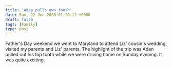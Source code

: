 ```yaml
---
title: 'Adan pulls own tooth'
date: Sun, 22 Jun 2008 01:29:12 +0000
draft: false
tags: [Family]
type: post
---
```


Father's Day weekend we went to Maryland to attend Liz' cousin's wedding, visited my parents and Liz' parents. The highlight of the trip was Adan pulled out his top tooth while we were driving home on Sunday evening. It was quite exciting.